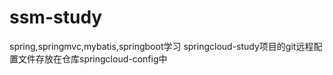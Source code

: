 # ssm-study
spring,springmvc,mybatis,springboot学习
springcloud-study项目的git远程配置文件存放在仓库springcloud-config中
